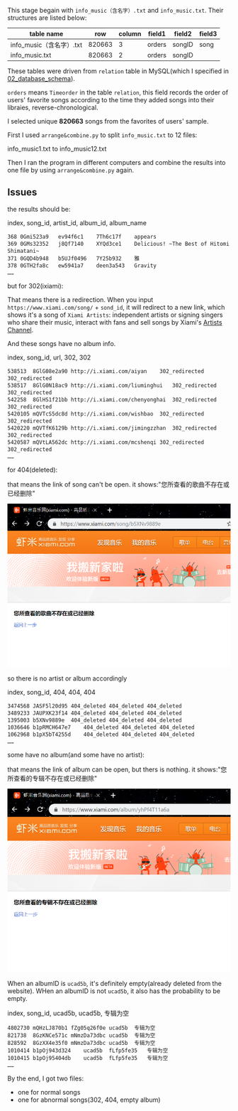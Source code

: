 
This stage begain with `info_music（含名字）.txt` and `info_music.txt`. Their structures are listed below:

|table name|row|column|field1|field2|field3|
|---|---|---|---|---|---|
|info_music（含名字）.txt|820663|3|  orders| songID| song|
|info_music.txt|820663|2|orders| songID| |

These tables were driven from `relation` table in MySQL(which I specified in [02_database_schema]()).

`orders` means `Timeorder` in the table `relation`, this field records the order of users' favorite songs according to the time they added songs into their libraies,  reverse-chronological.

I selected unique **820663** songs from the favorites of users' sample.



First I used `arrange&combine.py` to split `info_music.txt` to 12 files:

info_music1.txt to info_music12.txt

Then I ran the program in different computers and combine the results into one file by using `arrange&combine.py` again.

## Issues

the results should be:

index, song_id, artist_id, album_id, album_name

```
368 0Gmi523a9   ev94f6c1    7Th6c17f    appears
369 0GMs32352   j8Qf7140    XYQd3ce1    Delicious! ~The Best of Hitomi Shimatani~
371 0GQD4b948   b5UJf0496   7Y25b932    雅
378 0GTH2fa8c   ew5941a7    deen3a543   Gravity
……
```

but for 302(ixiami):

That means there is a redirection. When you input `https://www.xiami.com/song/` + `sond_id`, it will redirect to a new link, which shows it's a song of `Xiami Artists`: independent artists or signing singers who share their music, interact with fans and sell songs by Xiami's [Artists Channel](https://technode.com/2013/07/17/xiami-artists-music-retail-platform-for-musicians/).

And these songs have no album info.

index, song_id, url, 302, 302

```
538513  8GlG08e2a90 http://i.xiami.com/aiyan    302_redirected  302_redirected
538517  8GlG0N18ac9 http://i.xiami.com/liuminghui   302_redirected  302_redirected
542258  8GlHS1f21bb http://i.xiami.com/chenyonghai  302_redirected  302_redirected
5420105 mQVTcS5dc8d http://i.xiami.com/wishbao  302_redirected  302_redirected
5420220 mQVTfK6129b http://i.xiami.com/jimingzzhan  302_redirected  302_redirected
5420587 mQVtLA562dc http://i.xiami.com/mcshenqi 302_redirected  302_redirected
……
```

for 404(deleted):

that means the link of song can't be open. it shows:"您所查看的歌曲不存在或已经删除"

![](https://github.com/Vida42/XiamiMusicAnalysis/blob/master/01_data_prep/03_songs_info/01_03_song_404.PNG)

so there is no artist or album accordingly

index, song_id, 404, 404, 404

```
3474568 JASF5l20d95 404_deleted 404_deleted 404_deleted
3489233 JAUPXK23f14 404_deleted 404_deleted 404_deleted
1395003 b5XNv9889e  404_deleted 404_deleted 404_deleted
1036646 b1pRMCH647e7    404_deleted 404_deleted 404_deleted
1062968 b1pX5bT4255d    404_deleted 404_deleted 404_deleted
……
```


some have no album(and some have no artist):

that means the link of album can be open, but thers is nothing. it shows:"您所查看的专辑不存在或已经删除"

![](https://github.com/Vida42/XiamiMusicAnalysis/blob/master/01_data_prep/03_songs_info/01_03_album_none.PNG)

When an albumID is `ucad5b`, it's definitely empty(already deleted from the website). WHen an albumID is not `ucad5b`, it also has the probability to be empty.


index, song_id, ucad5b, ucad5b, 专辑为空

```
4802730 mQHzLJ870b1 fZg05q26f0e ucad5b  专辑为空
821738  8GzKNCe571c mNmzDa73dbc ucad5b  专辑为空
828592  8GzXX4e35f0 mNmzDa73dbc ucad5b  专辑为空
1010414 b1pOj943d324    ucad5b  fLfp5fe35   专辑为空
1010415 b1pOj95404db    ucad5b  fLfp5fe35   专辑为空
……
```


By the end, I got two files:

* one for normal songs
* one for abnormal songs(302, 404, empty album)
